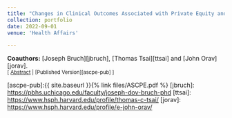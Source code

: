 ```yaml
---
title: "Changes in Clinical Outcomes Associated with Private Equity and Non-Private Equity Acquisitions of ASCs"
collection: portfolio
date: 2022-09-01
venue: 'Health Affairs'

---
```


**Coauthors:** [Joseph Bruch][jbruch], [Thomas Tsai][ttsai] and [John Orav][jorav].
<br/>
<small>[ <a href="#/" onclick="visib('ascpe')">Abstract</a> | [Published Version][ascpe-pub] ] </small>

<div id="ascpe" style="display: none; text-align: justify; line-height: 1.2" ><small>
Ambulatory surgical centers (ASCs) are increasingly being acquired by private equity firms, yet the implications for patients remain understudied. In this study we employed a quasi-experimental difference-in-differences design within an event study framework to assess changes in outcomes associated with the acquisition of ASCs by private equity entities. Using a two-way fixed effects model, we assessed the baseline probability of an unplanned hospital visit, total costs, and total encounters three years preacquisition compared with three years postacquisition in ASCs acquired by private equity versus those acquired by non–private equity entities. We identified ninety-one ASCs acquired by private equity and fifty-seven ASCs acquired by non–private equity entities during the period 2011–14. There was no statistically significant observed change in the probability of an unplanned hospital visit, total costs, or total encounters after acquisition by private equity relative to acquisition by non–private equity entities. When we compared private equity–acquired ASCs with matched ASCs that were never acquired, we also found no statistically significant relative change in the probability of an unplanned hospital visit, total costs, or total encounters. Regulators should ensure that data on private equity acquisitions are transparent and that data are available to track the long-term quality and financial implications of these acquisitions.
</small><br><br/></div>

[ascpe-pub]:{{ site.baseurl }}{% link files/ASCPE.pdf %}
[jbruch]: https://pbhs.uchicago.edu/faculty/joseph-dov-bruch-phd
[ttsai]: https://www.hsph.harvard.edu/profile/thomas-c-tsai/
[jorav]: https://www.hsph.harvard.edu/profile/e-john-orav/
